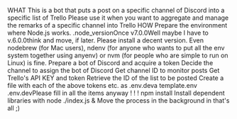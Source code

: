 WHAT
This is a bot that puts a post on a specific channel of Discord into a specific list of Trello
Please use it when you want to aggregate and manage the remarks of a specific channel into Trello
HOW
Prepare the environment where Node.js works. .node_versionOnce v7.0.0Well maybe I have to v.6.0.0think and move, if later.
Please install a decent version.
Even nodebrew (for Mac users), ndenv (for anyone who wants to put all the env system together using anyenv) or nvm (for people who are simple to run on Linux) is fine.
Prepare a bot of Discord and acquire a token
Decide the channel to assign the bot of Discord
Get channel ID to monitor posts
Get Trello's API KEY and token
Retrieve the ID of the list to be posted
Create a file with each of the above tokens etc. as .env.deva template.env
.env.devPlease fill in all the items anyway ! ! !
npm install Install dependent libraries with
node ./index.js & Move the process in the background in
that's all ;)